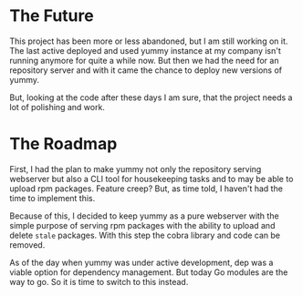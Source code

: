 # The Future

This project has been more or less abandoned, but I am still working on it.
The last active deployed and used yummy instance at my company isn't running anymore
for quite a while now. But then we had the need for an repository server and with
it came the chance to deploy new versions of yummy.

But, looking at the code after these days I am sure, that the project needs a lot
of polishing and work.

# The Roadmap

First, I had the plan to make yummy not only the repository serving webserver but also a
CLI tool for housekeeping tasks and to may be able to upload rpm packages. Feature creep?
But, as time told, I haven't had the time to implement this.

Because of this, I decided to keep yummy as a pure webserver with the simple purpose of
serving rpm packages with the ability to upload and delete `stale` packages. With this
step the cobra library and code can be removed.

As of the day when yummy was under active development, dep was a viable option for
dependency management. But today Go modules are the way to go. So it is time to
switch to this instead.
